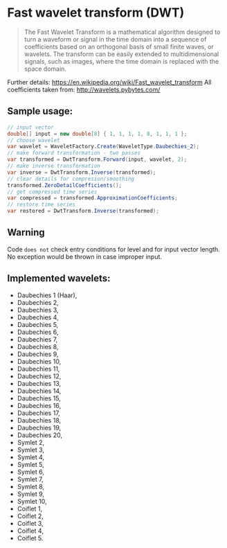 # Fast wavelet transform (DWT)
> The Fast Wavelet Transform is a mathematical algorithm designed to turn a waveform or signal in the time domain into a sequence of coefficients based on an orthogonal basis of small finite waves, or wavelets. The transform can be easily extended to multidimensional signals, such as images, where the time domain is replaced with the space domain. 

Further details: https://en.wikipedia.org/wiki/Fast_wavelet_transform
All coefficients taken from: http://wavelets.pybytes.com/ 

## Sample usage:
```cs
// input vector
double[] input = new double[8] { 1, 1, 1, 1, 8, 1, 1, 1 };
// choose wavelet
var wavelet = WaveletFactory.Create(WaveletType.Daubechies_2);
// make forward transformation - two passes
var transformed = DwtTransform.Forward(input, wavelet, 2);
// make inverse transformation
var inverse = DwtTransform.Inverse(transformed);
// clear details for compresion/smoothing
transformed.ZeroDetailCoefficients();
// get compressed time series
var compressed = transformed.ApproximationCoefficients;
// restore time series 
var restored = DwtTransform.Inverse(transformed);
```
## Warning
Code `does not` check entry conditions for level and for input vector length. No exception would be thrown in case improper input.

## Implemented wavelets:
- Daubechies 1 (Haar),
- Daubechies 2,
- Daubechies 3,
- Daubechies 4,
- Daubechies 5,
- Daubechies 6,
- Daubechies 7,
- Daubechies 8,
- Daubechies 9,
- Daubechies 10,
- Daubechies 11,
- Daubechies 12,
- Daubechies 13,
- Daubechies 14,
- Daubechies 15,
- Daubechies 16,
- Daubechies 17,
- Daubechies 18,
- Daubechies 19,
- Daubechies 20,
- Symlet 2,
- Symlet 3,
- Symlet 4,
- Symlet 5,
- Symlet 6,
- Symlet 7,
- Symlet 8,
- Symlet 9,
- Symlet 10,
- Coiflet 1,
- Coiflet 2,
- Coiflet 3,
- Coiflet 4,
- Coiflet 5.
